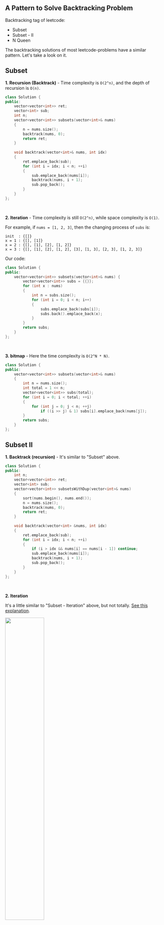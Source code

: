 ## A Pattern to Solve Backtracking Problem

Backtracking tag of leetcode:

- Subset
- Subset - II
- N Queen

The backtracking solutions of most leetcode-problems have a similar pattern. Let's take a look on it.

## Subset

**1. Recursion (Backtrack)** - Time complexity is `O(2^n)`, and the depth of recursion is `O(n)`.

```cpp
class Solution {
public:
    vector<vector<int>> ret;
    vector<int> sub;
    int n;
    vector<vector<int>> subsets(vector<int>& nums) 
    {
        n = nums.size();
        backtrack(nums, 0);
        return ret;
    }
    
    void backtrack(vector<int>& nums, int idx)
    {
        ret.emplace_back(sub);
        for (int i = idx; i < n; ++i)
        {
            sub.emplace_back(nums[i]);
            backtrack(nums, i + 1);
            sub.pop_back();
        }
    }
};
```

<br/>

**2. Iteration** - Time complexity is still `O(2^n)`, while space complexity is `O(1)`.

For example, if `nums = [1, 2, 3]`, then the changing process of `subs` is:

```text
init  : {[]}
x = 1 : {[], [1]}
x = 2 : {[], [1], [2], [1, 2]}
x = 3 : {[], [1], [2], [1, 2], [3], [1, 3], [2, 3], [1, 2, 3]}
```

Our code:

```cpp
class Solution {
public:
    vector<vector<int>> subsets(vector<int>& nums) {
        vector<vector<int>> subs = {{}};
        for (int x : nums)
        {
            int n = subs.size();
            for (int i = 0; i < n; i++)
            {
                subs.emplace_back(subs[i]);
                subs.back().emplace_back(x);
            }
        }
        return subs;
    }
};
```

<br/>

**3. bitmap** - Here the time complexity is `O(2^N * N)`.

```cpp
class Solution {
public:
    vector<vector<int>> subsets(vector<int>& nums) 
    {
        int n = nums.size();
        int total = 1 << n;
        vector<vector<int>> subs(total);
        for (int i = 0; i < total; ++i)
        {
            for (int j = 0; j < n; ++j)
                if ((i >> j) & 1) subs[i].emplace_back(nums[j]);
        }
        return subs;
    }
};
```





## Subset II

**1. Backtrack (recursion)** - It's similar to "Subset" above.

```cpp
class Solution {
public:
    int n;
    vector<vector<int>> ret;
    vector<int> sub;
    vector<vector<int>> subsetsWithDup(vector<int>& nums) 
    {
        sort(nums.begin(), nums.end());
        n = nums.size();
        backtrack(nums, 0);
        return ret;
    }
    
    void backtrack(vector<int> &nums, int idx)
    {
        ret.emplace_back(sub);
        for (int i = idx; i < n; ++i)
        {
            if (i > idx && nums[i] == nums[i - 1]) continue;
            sub.emplace_back(nums[i]);
            backtrack(nums, i + 1);
            sub.pop_back();
        }
    }
};
```

<br/>

**2. Iteration**

It's a little similar to "Subset - Iteration" above, but not totally. [See this explanation](https://leetcode.wang/leetCode-90-SubsetsII.html).

<img src="https://windliang.oss-cn-beijing.aliyuncs.com/90_2.jpg" style="width: 50%"/>

For "Interation Solution" of Subset, in the internal loop, we traverse all elements in the `subs`. Here we can not do so, since there are duplicate numbers.

As the figure shown above, if we still traverse all elements of `subs`, then we will add duplicate subsets into `subs` (the black ones). We need to fix this issue.

When we meet the duplicate number, such as second `2` above, we should not traverse all elements of `subs`. We just need to traverse the newest added ones (the orange elements in 3rd line).

Here we use variable `start` to store start-position of the newest elements.

```cpp
class Solution {
public:
    vector<vector<int>> subsetsWithDup(vector<int>& nums) {
        sort(nums.begin(), nums.end());
        vector<vector<int>> subs = {{}};
        int size = nums.size();
        int start = subs.size();
        for (int i = 0; i < size; ++i)
        {
            int n = subs.size();
            for (int j = 0; j < n; ++j)
            {
                if ((i > 0 && nums[i] == nums[i - 1]) && j < start)
                    continue;
                subs.emplace_back(subs[j]);
                subs.back().emplace_back(nums[i]);
            }
            start = n;
        }
        return subs;
    }
};
```



## Permutations

**1. Backtrack**

- We allocate a buffer `seq`, to store each permutation of `nums`.
- For each position of `seq[idx]`, we try to put every numbers `nums[i]` on it (unless `nums[i]` have been used) .
- Note that in the for-loop of backtrack function, we do not start at `idx`, while start at `0`. 
  - Why is it different from "Subset"?  From the perspective of consequence, Subset has `2^n` different states, while permutation has `n!` different states. The actual reason is that here each number must occur at least once in `seq`, while the situation in Subset is not.

```cpp
class Solution {
public:
    vector<vector<int>> ret;
    vector<int> seq;
    bool used[6] = {0};
    int n;
    vector<vector<int>> permute(vector<int>& nums) {
        n = nums.size();
        seq.resize(n);
        backtrack(nums, 0);
        return ret;
    }

    void backtrack(vector<int> &nums, int idx)
    {
        if (idx >= n) 
        {
            ret.emplace_back(seq);
            return;
        }
        // here we do not start from idx
        // for position seq[idx], we try to put each number on it
        for (int i = 0; i < n; ++i)
        {
            if (used[i]) continue;
            seq[idx] = nums[i], used[i] = true;
            backtrack(nums, idx + 1);
            used[i] = false;
        }      
    }
};
```

<br/>

## Permutation II

**1. Backtrack**

There are duplicate number, hence we need a little modification on the solution of "Permutations".

See the if-branch, we add a new skip condition `(i > 0 && nums[i] == nums[i - 1] && used[i - 1])` .

For example, if input `[1a, 1b, a]`

```text
seq           used       idx    comment
[1a]          [1 0 0]     0     
[1a 1b]       [1 1 0]     1     (this can not happend, step back)
[1b]          [0 1 0]     0     
[1b 1a]       [1 1 0]     1     (this can happen)
[1b 1a 2a]    [1 1 1]     2     (add seq into result)
```

Thus, we can also change the condition into  `(i > 0 && nums[i] == nums[i - 1] && !used[i - 1])` . It will put `1a` on the 1st position in above example.

```cpp
class Solution {
public:
    int n;
    vector<int> seq;
    vector<vector<int>> res;
    bool used[8] = {false};
    vector<vector<int>> permuteUnique(vector<int>& nums) 
    {
        sort(nums.begin(), nums.end());
        n = nums.size();
        seq.resize(n);
        backtrack(nums, 0);
        return res;
    }
    void backtrack(vector<int> &nums, int idx)
    {
        if (idx >= n)
        {
            res.emplace_back(seq);
            return;
        }
        for (int i = 0; i < n; ++i)
        {
            if (used[i] || (i > 0 && nums[i] == nums[i - 1] && used[i - 1])) continue;
            seq[idx] = nums[i], used[i] = true;
            backtrack(nums, idx + 1);
            used[i] = false;
        }
    }
};
```

## Combination Sum

**1. Backtracking**

```cpp
class Solution {
public:
    vector<vector<int>> res;
    vector<int> seq;
    int n, target;
    vector<vector<int>> combinationSum(vector<int>& nums, int target) {
        n = nums.size(), this->target = target;
        backtrack(nums, 0, 0);
        return res;
    }
    void backtrack(vector<int> &nums, int idx, int cur)
    {
        if (cur > target) return;
        if (cur == target)
        {
            res.emplace_back(seq);
            return;
        }
        for (int i = idx; i < n; ++i)
        {
            seq.emplace_back(nums[i]);
            backtrack(nums, i, cur + nums[i]);
            seq.pop_back();
        }
    }
};
```



## Combination Sum II

**1. Backtracking**

- Sort the `nums`
- If we meet the same value, then skip it. (See the if-branch below. )

```cpp
class Solution {
public:
    vector<vector<int>> res;
    vector<int> seq;
    int n, target;
    vector<vector<int>> combinationSum2(vector<int>& nums, int target) 
    {
        sort(nums.begin(), nums.end());
        n = nums.size(), this->target = target;
        backtrack(nums, 0, 0);
        return res;
    }
    void backtrack(vector<int> &nums, int idx, int cur)
    {
        if (cur > target) return;
        if (cur == target)
        {
            res.emplace_back(seq);
            return;
        }
        for (int i = idx; i < n; ++i)
        {
            if (i > idx && nums[i] == nums[i - 1]) continue;
            seq.emplace_back(nums[i]);
            backtrack(nums, i + 1 , cur + nums[i]);
            seq.pop_back();
        }
    }
};
```



##  Palindrome Partitioning

**1. Backtracking**

Time complexity is `O(n * 2^n)`, since for each letter range from `0` to `n-1`, we have two choices (split it or not), and for each choice, we need to check whether if it is palindrome in `O(n)` time.

```cpp
class Solution {
public:
    vector<vector<string>> res;
    vector<string> buf;
    int n;
    vector<vector<string>> partition(string s) 
    {
        n = s.length();
        backtrack(s, 0);
        return res;
    }
    
    void backtrack(string &s, int idx)
    {
        if (idx >= n)
        {
            res.emplace_back(buf);
            return;
        }
        for (int i = idx; i < n; ++i)
        {
            if (check(s, idx, i))
            {
                buf.emplace_back(s.substr(idx, i - idx + 1));
                backtrack(s, i + 1);
                buf.pop_back();
            }
        }
    }
    bool check(string &s, int start, int end)
    {
        while (start < end)
        {
            if (s[start] != s[end]) return false;
            start++, end--;
        }
        return true;
    }
};
```

<br/>

**2. Dynamic Programming Optimization**

We can pre-process for each postion pair `<i, j>`, store the result whether if `s[i - j]` is palindrome in array `dp`. Hence we can optimize `check()` method above into `O(1)` time.

Are the time complexity of this solution `O(2^n)` ? The answer is NO. See the internal function call `s.substr`, which need `O(n)` time. Hence the time complexity here is still `O(n * 2 ^ n)`.

```cpp
class Solution {
public:
    vector<vector<string>> res;
    vector<string> buf;
    vector<vector<bool>> dp;
    int n;
    vector<vector<string>> partition(string s) {
        n = s.length();
        dp.resize(n, vector<bool>(n, true)); // an empty string is always palindrome
        for (int i = n - 1; i >= 0; --i)
        {
            dp[i][i] = true; 
            for (int j = i + 1; j < n; ++j)
                dp[i][j] = s[i] == s[j] && dp[i + 1][j - 1];
        }
        backtrack(s, 0);
        return res;
    }
    
    void backtrack(string &s, int idx)
    {
        if (idx >= n)
        {
            res.emplace_back(buf);
            return;
        }
        for (int i = idx; i < n; ++i)
        {
            if (dp[idx][i])
            {
                buf.emplace_back(s.substr(idx, i - idx + 1));
                backtrack(s, i + 1);
                buf.pop_back();
            }
        }
    }
};

// dp[i, j] = dp[i+1, j-1] && s[i] == s[j] (j > i)
```



**3. Memor Search**

Based on the "backtracking" solution above, we just change the `check` method into:

```cpp
unordered_map<int, unordered_map<int, bool>> table;
bool check(string &s, int start, int end)
{
    if (start >= end) return true;
    if (table.count(start) && table[start].count(end)) return table[start][end];
    return table[start][end] = (s[start] == s[end]) && check(s, start + 1, end - 1);
}
```



## N-Queens

**1. Backtracking (Recursion)**

We assume that each queen is on different rows, and `pos[i]` denote her column-index of the board. i.e. `<i, pos[i]>` means the i-th queen is on i-th row, `pos[i]`-th column.

```cpp
class Solution {
public:
    vector<vector<string>> res;
    vector<int> pos;
    int n;
    vector<vector<string>> solveNQueens(int n) 
    {
        this->n = n;
        pos.resize(n, -1);
        backtrack(0);
        return res;
    }
    
    void backtrack(int idx)
    {
        if (idx >= n)
        {
            res.emplace_back(generate(pos));
            return;
        }
        for (int i = 0; i < n; ++i)
        {
            pos[idx] = i;
            if (check(idx)) backtrack(idx + 1); // pay attention to this idx + 1
        }
    }
    
    bool check(int idx)
    {
        for (int i = 0; i < idx; ++i)
            if (pos[idx] == pos[i] || idx - i == abs(pos[idx] - pos[i]))
                return false;
        return true;
    }
    
    vector<string> generate(vector<int> &pos)
    {
        vector<string> ret(n, string(n, '.'));
        for (int i = 0; i < n; i++)
            ret[i][pos[i]] = 'Q';
        return move(ret);
    }
};
```

<br/>

**2. Iteration**

```cpp
class Solution {
public:
    vector<vector<string>> res;
    vector<int> pos;
    vector<vector<string>> solveNQueens(int n) 
    {
        pos.resize(n, -1);
        int cur = 0;
        while (cur >= 0)
        {
            while (pos[cur] < n)
            {
                if (++pos[cur] >= n) break; // for current queen, try every column
                if (check(cur))
                {
                    if (cur < n - 1) ++cur; // not a completed solution
                    else if (cur == n - 1)
                    {
                        res.emplace_back(generate(pos, n));
                        break;
                    }
                }
            }
            pos[cur] = -1, cur--;
        }
        return res;
    }
    
    bool check(int idx)
    {
        for (int i = 0; i < idx; ++i)
            if (pos[idx] == pos[i] || idx - i == abs(pos[idx] - pos[i]))
                return false;
        return true;
    }
    
    vector<string> generate(vector<int> &pos, int n)
    {
        vector<string> ret(n, string(n, '.'));
        for (int i = 0; i < n; i++)
            ret[i][pos[i]] = 'Q';
        return move(ret);
    }
};
```



## N-Quees II

It's an easy problem if we have solve the "N-Queens" with iteration solution.

```cpp
class Solution {
public:
    int totalNQueens(int n) {
        vector<int> pos(n, -1);
        int cur = 0, res = 0;
        while (cur >= 0)
        {
            while (pos[cur] < n)
            {
                if (++pos[cur] >= n) break;
                if (check(pos, cur))
                {
                    if (cur < n - 1) ++cur;
                    else
                    {
                        ++res;
                        break;
                    }
                    
                }
            }
            pos[cur--] = -1;
        }
        return res;
    }
    bool check(vector<int> &pos, int idx)
    {
        for (int i = 0; i < idx; ++i)
            if (pos[i] == -1 || pos[i] == pos[idx] || idx - i == abs(pos[idx] - pos[i]))
                return false;
        return true;
    }
};
```



## Summary

We can see that the backtracking (recursion) pattern is similar in these problem.

```cpp
vector<vector<int>> res;
vector<int> cur;
vector<vector<int>> solution()
{
	backtrack(..., 0);
    return res;
}
backtrack(..., int idx)
{
	if cur is satisfied with some conditions
    {
        // add current values into final result, and return
    }
    for (i = idx; i < n; i++)      // or for (i = 0; i < n; i++)
    {
        cur[idx] = value of i      // try each possible value on current position idx
        if (cur[idx] is possible)  // if cur[idx] maybe a possible solution
            backtrack(..., i + 1)  // try next one based on current state, or backtrack(..., idx + 1)
        cur.pop_back(...)          // pop the value we have tried
    }
}
```

And there are two issues if we used this code template.

For the 1st issue, please note that, in the for-loop in `backtrack`, most of times we start from `i = idx`, while sometimes we start from `i = 0` (e.g. the "Permutations" problem and "Permutations II" problem) .

How can we distinguish these two cases? A simple way is that:

- Start from  `i = idx` when the state space is `O(2^n)`.
- Start from `i = 0` when the state space is `O(n!)` .

The 2nd issue is whether to use `backtrack(idx + 1)` or `backtrack(i + 1)`.

- In "N Queens" problem, we use `backtrack(idx + 1)`.
- In some cases, we use `backtrack(i + 1)`.

Why? This depends on who is the definition of "next possible value".

- In "Subset", "Permutations", "Combination Sum" and "Palindrome Partition", the next posibble value is `nums[i + 1]` or `s[i + 1]`, we try to put it into the current state. Here `backtrack(j)` means try `nums[j]` or `s[j]`.
- While in "N-Queens", for position `pos[idx]`, we want to try all the column-index on postion `pos[idx]`. Therefore, if `pos[0, ..., idx]` is a possible solution, we should continue to try on `pos[idx + 1]`. Here `backtrack(j)` means we try to put j-th queen on column-index range from `0` to `n-1`.
- The most distinct difference between these two kind of problems is that, a solution of first one is **non-fixed length**, while the second one is **fixed-length**.



For these two issues, please learn how to distinguish them via passing the [77. Combainations](https://leetcode.com/problems/combinations/).

Here is my code. This problem is `O(n!)` state space.

```cpp
class Solution {
public:
    vector<vector<int>> res;
    vector<int> seq;
    vector<vector<int>> combine(int n, int k) 
    {
        seq.resize(k, -1);
        backtrack(0, n, k);
        return res;
    }
    void backtrack(int idx, int n, int k)
    {
        if (idx >= k)
        {
            res.emplace_back(seq);
            return;
        }
        for (int i = 1; i <= n; ++i)  // for each seq[idx], we try every possible number
        {
            if (idx > 0 && i <= seq[idx - 1]) continue; // the combination pair require increasing order
            seq[idx] = i;
            backtrack(idx + 1, n, k); // try next position
            seq[idx] = -1;
        }
    }
};
```

